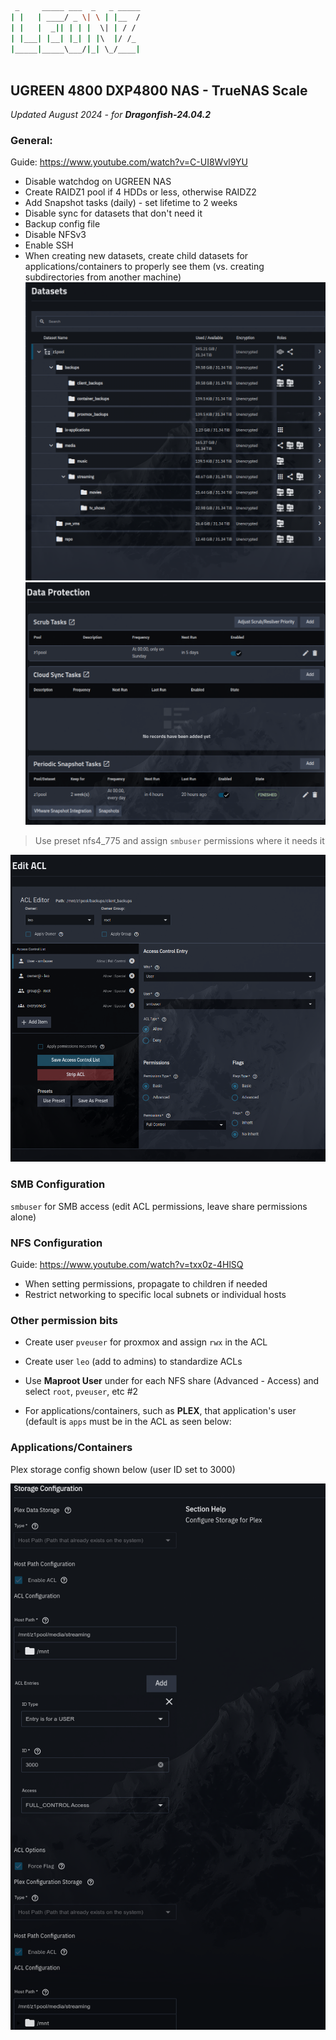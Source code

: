 ```bash
 _     _____ ___  _   _ _____
| |   | ____/ _ \| \ | |__  /
| |   |  _|| | | |  \| | / / 
| |___| |__| |_| | |\  |/ /_ 
|_____|_____\___/|_| \_/____|
                             
```

## UGREEN 4800 DXP4800 NAS - TrueNAS Scale
_Updated August 2024 - for **Dragonfish-24.04.2**_

### General:
Guide:
https://www.youtube.com/watch?v=C-UI8Wvl9YU
	
- Disable watchdog on UGREEN NAS
- Create RAIDZ1 pool if 4 HDDs or less, otherwise RAIDZ2
- Add Snapshot tasks (daily) - set lifetime to 2 weeks
- Disable sync for datasets that don't need it
- Backup config file
- Disable NFSv3
- Enable SSH
- When creating new datasets, create child datasets for applications/containers to properly see them (vs. creating subdirectories from another machine)
 ![IMAGE](./truenas_screenshots/truenas_datasets.png?raw=true)
 ![IMAGE](./truenas_screenshots/truenas_data_protection.png?raw=true)
> Use preset nfs4_775 and assign `smbuser` permissions where it needs it 

 ![IMAGE](./truenas_screenshots/truenas_acl.png?raw=true)

 ### SMB Configuration
 `smbuser` for SMB access (edit ACL permissions, leave share permissions alone)
 ### NFS Configuration
 Guide: https://www.youtube.com/watch?v=txx0z-4HlSQ
- When setting permissions, propagate to children if needed
- Restrict networking to specific local subnets or individual hosts
 
 ### Other permission bits
- Create user `pveuser` for proxmox and assign `rwx` in the ACL
- Create user `leo` (add to admins) to standardize ACLs

- Use **Maproot User** under for each NFS share (Advanced - Access) and select `root`, `pveuser`, etc #2
- For applications/containers, such as **PLEX**, that application's user (default is `apps` must be in the ACL as seen below:
 
 ### Applications/Containers
 Plex storage config shown below (user ID set to 3000)  

 ![IMAGE](./truenas_screenshots/truenas_plex.png?raw=true)